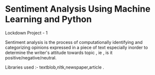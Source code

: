 # Sentiment Analysis Using Machine Learning and Python
Lockdown Project - 1

Sentiment analysis is the process of computationally identifying and categorizing opinions expressed in a piece of text especially inorder to determine the 
writer's attitude towards topic , ie ,  is it positive/negative/neutral.

Libraries used :- textblob,nltk,newspaper,article .
